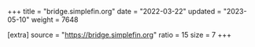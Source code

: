 +++
title = "bridge.simplefin.org"
date = "2022-03-22"
updated = "2023-05-10"
weight = 7648

[extra]
source = "https://bridge.simplefin.org"
ratio = 15
size = 7
+++
